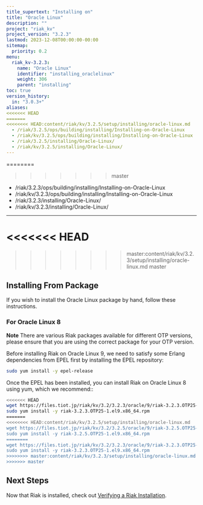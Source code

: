 ```yaml
---
title_supertext: "Installing on"
title: "Oracle Linux"
description: ""
project: "riak_kv"
project_version: "3.2.3"
lastmod: 2023-12-08T00:00:00-00:00
sitemap:
  priority: 0.2
menu:
  riak_kv-3.2.3:
    name: "Oracle Linux"
    identifier: "installing_oraclelinux"
    weight: 306
    parent: "installing"
toc: true
version_history:
  in: "3.0.3+"
aliases:
<<<<<<< HEAD
=======
<<<<<<<< HEAD:content/riak/kv/3.2.5/setup/installing/oracle-linux.md
  - /riak/3.2.5/ops/building/installing/Installing-on-Oracle-Linux
  - /riak/kv/3.2.5/ops/building/installing/Installing-on-Oracle-Linux
  - /riak/3.2.5/installing/Oracle-Linux/
  - /riak/kv/3.2.5/installing/Oracle-Linux/
---
```


[install source index]: {{<baseurl>}}riak/kv/3.2.5/setup/installing/source
[install source erlang]: {{<baseurl>}}riak/kv/3.2.5/setup/installing/source/erlang
[install verify]: {{<baseurl>}}riak/kv/3.2.5/setup/installing/verify
========
>>>>>>> master
  - /riak/3.2.3/ops/building/installing/Installing-on-Oracle-Linux
  - /riak/kv/3.2.3/ops/building/installing/Installing-on-Oracle-Linux
  - /riak/3.2.3/installing/Oracle-Linux/
  - /riak/kv/3.2.3/installing/Oracle-Linux/
---

[install source index]: {{<baseurl>}}riak/kv/3.2.3/setup/installing/source
[install source erlang]: {{<baseurl>}}riak/kv/3.2.3/setup/installing/source/erlang
[install verify]: {{<baseurl>}}riak/kv/3.2.3/setup/installing/verify
<<<<<<< HEAD
=======
>>>>>>>> master:content/riak/kv/3.2.3/setup/installing/oracle-linux.md
>>>>>>> master

## Installing From Package

If you wish to install the Oracle Linux package by hand, follow these
instructions.

### For Oracle Linux 8

**Note** There are various Riak packages available for different OTP versions, please ensure that you are using the correct package for your OTP version.

Before installing Riak on Oracle Linux 9, we need to satisfy some Erlang dependencies
from EPEL first by installing the EPEL repository:

```bash
sudo yum install -y epel-release
```

Once the EPEL has been installed, you can install Riak on Oracle Linux 8 using yum, which we recommend::

```bash
<<<<<<< HEAD
wget https://files.tiot.jp/riak/kv/3.2/3.2.3/oracle/9/riak-3.2.3.OTP25-1.el9.x86_64.rpm
sudo yum install -y riak-3.2.3.OTP25-1.el9.x86_64.rpm
=======
<<<<<<<< HEAD:content/riak/kv/3.2.5/setup/installing/oracle-linux.md
wget https://files.tiot.jp/riak/kv/3.2/3.2.5/oracle/9/riak-3.2.5.OTP25-1.el9.x86_64.rpm
sudo yum install -y riak-3.2.5.OTP25-1.el9.x86_64.rpm
========
wget https://files.tiot.jp/riak/kv/3.2/3.2.3/oracle/9/riak-3.2.3.OTP25-1.el9.x86_64.rpm
sudo yum install -y riak-3.2.3.OTP25-1.el9.x86_64.rpm
>>>>>>>> master:content/riak/kv/3.2.3/setup/installing/oracle-linux.md
>>>>>>> master
```

## Next Steps

Now that Riak is installed, check out [Verifying a Riak Installation][install verify].

